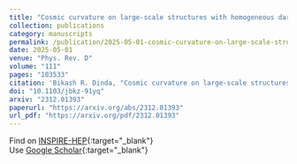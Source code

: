 ```yaml
---
title: "Cosmic curvature on large-scale structures with homogeneous dark energy"
collection: publications
category: manuscripts
permalink: /publication/2025-05-01-cosmic-curvature-on-large-scale-structures-with-homogeneous-dark-energy
date: 2025-05-01
venue: "Phys. Rev. D"
volume: "111"
pages: "103533"
citation: 'Bikash R. Dinda, "Cosmic curvature on large-scale structures with homogeneous dark energy." Phys. Rev. D, 111, 103533 (2025).'
doi: "10.1103/jbkz-91yq"
arxiv: "2312.01393"
paperurl: "https://arxiv.org/abs/2312.01393"
url_pdf: "https://arxiv.org/pdf/2312.01393"
---
```


Find on [INSPIRE-HEP](https://inspirehep.net/literature?q=arXiv%3A2312.01393){:target="_blank"}  
Use [Google Scholar](https://scholar.google.com/scholar?q=Cosmic+curvature+on+large-scale+structures+with+homogeneous+dark+energy){:target="_blank"}
